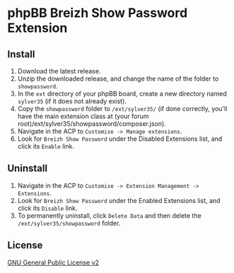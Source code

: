# phpBB Breizh Show Password Extension

## Install

1. Download the latest release.
2. Unzip the downloaded release, and change the name of the folder to `showpassword`.
3. In the `ext` directory of your phpBB board, create a new directory named `sylver35` (if it does not already exist).
4. Copy the `showpassword` folder to `/ext/sylver35/` (if done correctly, you'll have the main extension class at (your forum root)/ext/sylver35/showpassword/composer.json).
5. Navigate in the ACP to `Customise -> Manage extensions`.
6. Look for `Breizh Show Password` under the Disabled Extensions list, and click its `Enable` link.

## Uninstall

1. Navigate in the ACP to `Customise -> Extension Management -> Extensions`.
2. Look for `Breizh Show Password` under the Enabled Extensions list, and click its `Disable` link.
3. To permanently uninstall, click `Delete Data` and then delete the `/ext/sylver35/showpassword` folder.

## License

[GNU General Public License v2](http://opensource.org/licenses/GPL-2.0)
